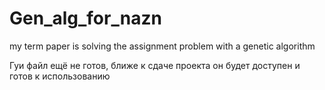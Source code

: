 # Gen_alg_for_nazn
 my term paper is solving the assignment problem with a genetic algorithm

Гуи файл ещё не готов, ближе к сдаче проекта он будет доступен и готов к использованию
